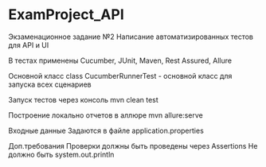 # ExamProject_API
Экзаменационное задание №2
Написание автоматизированных тестов для API и UI

В тестах применены Cucumber, JUnit, Maven, Rest Assured, Allure

Основной класс
class CucumberRunnerTest - основной класс для запуска всех сценариев

Запуск тестов через консоль
mvn clean test

Построение локально отчетов в аллюре
mvn allure:serve

Входные данные
Задаются в файле application.properties

Доп.требования
Проверки должны быть проведены через Assertions
Не должно быть system.out.println
